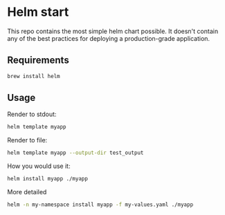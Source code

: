 # Helm start

This repo contains the most simple helm chart possible. It doesn't contain any of the best practices for deploying a production-grade application.

## Requirements

```bash
brew install helm
```

## Usage

Render to stdout:
```bash
helm template myapp
```

Render to file:
```bash
helm template myapp --output-dir test_output
```

How you would use it:
```bash
helm install myapp ./myapp
```

More detailed
```bash
helm -n my-namespace install myapp -f my-values.yaml ./myapp
```